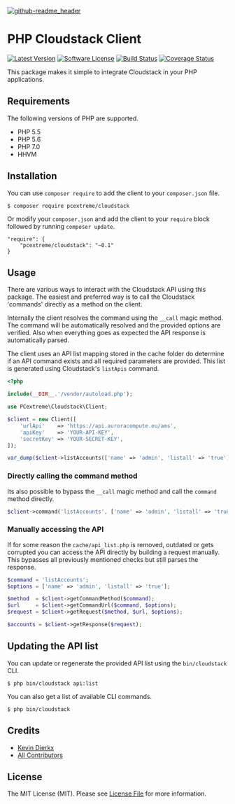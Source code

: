 [![github-readme_header](https://cloud.githubusercontent.com/assets/2406615/17754363/6e205280-64d4-11e6-946d-e7e7aedb2e30.png)](https://www.pcextreme.nl)

# PHP Cloudstack Client

[![Latest Version](https://img.shields.io/github/tag/PCextreme/cloudstack-php.svg?style=flat-square)](https://github.com/PCextreme/cloudstack-php/tags)
[![Software License](https://img.shields.io/badge/license-MIT-brightgreen.svg?style=flat-square)](https://github.com/PCextreme/cloudstack-php/blob/master/LICENSE)
[![Build Status](https://img.shields.io/travis/PCextreme/cloudstack-php/master.svg?style=flat-square)](https://travis-ci.org/PCextreme/cloudstack-php)
[![Coverage Status](https://img.shields.io/coveralls/PCextreme/cloudstack-php/master.svg?style=flat-square)](https://coveralls.io/r/PCextreme/cloudstack-php?branch=master)

This package makes it simple to integrate Cloudstack in your PHP applications.

## Requirements

The following versions of PHP are supported.

* PHP 5.5
* PHP 5.6
* PHP 7.0
* HHVM

## Installation

You can use `composer require` to add the client to your `composer.json` file.

```
$ composer require pcextreme/cloudstack
```

Or modify your `composer.json` and add the client to your `require` block followed by running `composer update`.

```
"require": {
    "pcextreme/cloudstack": "~0.1"
}
```

## Usage

There are various ways to interact with the Cloudstack API using this package. The easiest and preferred way is to call the Cloudstack 'commands' directly as a method on the client.

Internally the client resolves the command using the `__call` magic method. The command will be automatically resolved and the provided options are verified. Also when everything goes as expected the API response is automatically parsed.

The client uses an API list mapping stored in the cache folder do determine if an API command exists and all required parameters are provided. This list is generated using Cloudstack's `listApis` command.

```php
<?php

include(__DIR__.'/vendor/autoload.php');

use PCextreme\Cloudstack\Client;

$client = new Client([
    'urlApi'    => 'https://api.auroracompute.eu/ams',
    'apiKey'    => 'YOUR-API-KEY',
    'secretKey' => 'YOUR-SECRET-KEY',
]);

var_dump($client->listAccounts(['name' => 'admin', 'listall' => 'true']));
```

### Directly calling the command method

Its also possible to bypass the `__call` magic method and call the `command` method directly.

```php
$client->command('listAccounts', ['name' => 'admin', 'listall' => 'true']);
```

### Manually accessing the API

If for some reason the `cache/api_list.php` is removed, outdated or gets corrupted you can access the API directly by building a request manually. This bypasses all previously mentioned checks but still parses the response.

```php
$command = 'listAccounts';
$options = ['name' => 'admin', 'listall' => 'true'];

$method  = $client->getCommandMethod($command);
$url     = $client->getCommandUrl($command, $options);
$request = $client->getRequest($method, $url, $options);

$accounts = $client->getResponse($request);
```

## Updating the API list

You can update or regenerate the provided API list using the `bin/cloudstack` CLI.

```
$ php bin/cloudstack api:list
```

You can also get a list of available CLI commands.

```
$ php bin/cloudstack
```

## Credits

- [Kevin Dierkx](https://github.com/kevindierkx)
- [All Contributors](https://github.com/pcextreme/cloudstack-php/contributors)

## License

The MIT License (MIT). Please see [License File](LICENSE) for more information.
